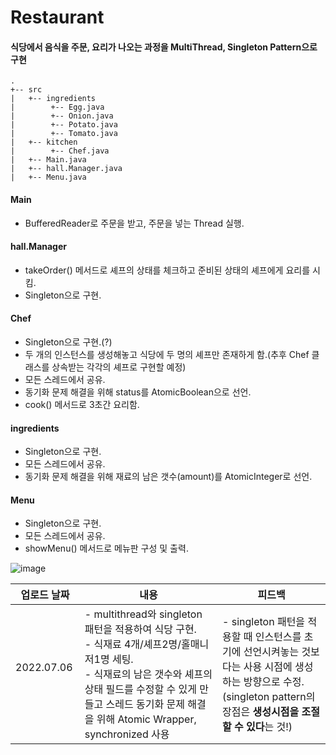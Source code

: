 ﻿# Restaurant
#### 식당에서 음식을 주문, 요리가 나오는 과정을 MultiThread, Singleton Pattern으로 구현

```
.
+-- src
|   +-- ingredients
|   	 +-- Egg.java
|        +-- Onion.java
|   	 +-- Potato.java
|   	 +-- Tomato.java
|   +-- kitchen
|        +-- Chef.java
|   +-- Main.java
|   +-- hall.Manager.java
|   +-- Menu.java
```



#### Main

- BufferedReader로 주문을 받고, 주문을 넣는 Thread 실행.

#### hall.Manager

- takeOrder() 메서드로 셰프의 상태를 체크하고 준비된 상태의 셰프에게 요리를 시킴.
- Singleton으로 구현.

#### Chef

- Singleton으로 구현.(?)
- 두 개의 인스턴스를 생성해놓고 식당에 두 명의 셰프만 존재하게 함.(추후 Chef 클래스를 상속받는 각각의 셰프로 구현할 예정)
- 모든 스레드에서 공유.
- 동기화 문제 해결을 위해 status를 AtomicBoolean으로 선언.
- cook() 메서드로 3초간 요리함.

#### ingredients

- Singleton으로 구현.
- 모든 스레드에서 공유.
- 동기화 문제 해결을 위해 재료의 남은 갯수(amount)를 AtomicInteger로 선언.

#### Menu

- Singleton으로 구현.
- 모든 스레드에서 공유.
- showMenu() 메서드로 메뉴판 구성 및 출력.

![image](https://user-images.githubusercontent.com/87376840/177657507-9ad7ddd0-0b99-4ef5-b5d3-7313119351b9.png)

|업로드 날짜|내용|피드백|
|------------|---|---|
|2022.07.06 &nbsp;&nbsp;&nbsp;&nbsp;&nbsp;|- multithread와 singleton 패턴을 적용하여 식당 구현.<br>- 식재료 4개/셰프2명/홀매니저1명 세팅.<br>- 식재료의 남은 갯수와 셰프의 상태 필드를 수정할 수 있게 만들고 스레드 동기화 문제 해결을 위해 Atomic Wrapper, synchronized 사용|- singleton 패턴을 적용할 때 인스턴스를 초기에 선언시켜놓는 것보다는 사용 시점에 생성하는 방향으로 수정.<br> (singleton pattern의 장점은 **생성시점을 조절할 수 있다**는 것!)| 


